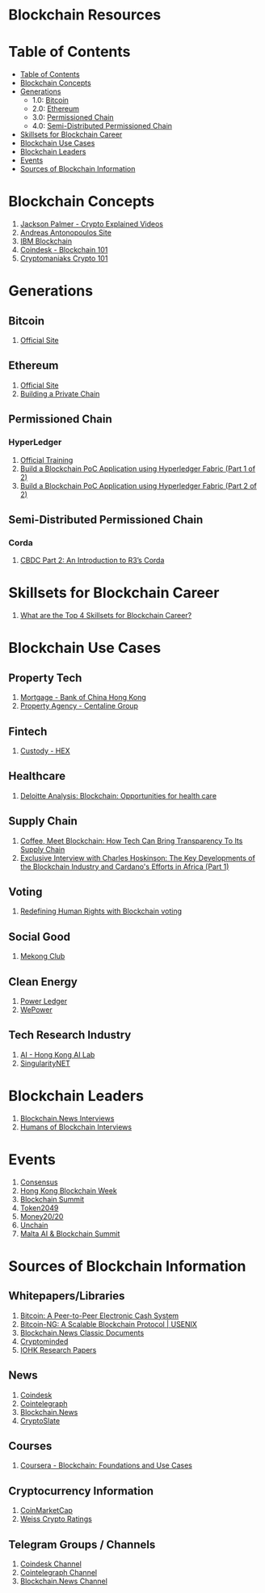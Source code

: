 # Blockchain Resources
Table of Contents
=================
   * [Table of Contents](#table-of-contents)
   * [Blockchain Concepts](#blockchain-concepts)
   * [Generations](#generations)
      * 1.0: [Bitcoin](#bitcoin)
      * 2.0: [Ethereum](#ethereum)
      * 3.0: [Permissioned Chain](#permissioned-chain)
      * 4.0: [Semi-Distributed Permissioned Chain](#semi-distributed-permissioned-chain)
   * [Skillsets for Blockchain Career](#skillsets-for-blockchain-career)
   * [Blockchain Use Cases](#blockchain-use-cases)
   * [Blockchain Leaders](#blockchain-leaders)
   * [Events](#events)
   * [Sources of Blockchain Information](#sources-of-blockchain-information)
# Blockchain Concepts
1. [Jackson Palmer - Crypto Explained Videos](https://ummjackson.com/crypto-explained)
1. [Andreas Antonopoulos Site](https://antonopoulos.com/)
1. [IBM Blockchain](https://www.ibm.com/hk-en/blockchain)
1. [Coindesk - Blockchain 101](https://www.coindesk.com/information)
1. [Cryptomaniaks Crypto 101](https://cryptomaniaks.com/guides/blockchain-for-dummies-ultimate-blockchain-101-guide)
# Generations
## Bitcoin
1. [Official Site](https://bitcoin.org/)
## Ethereum
1. [Official Site](https://www.ethereum.org/)
1. [Building a Private Chain](https://medium.com/blockchainbistro/set-up-a-private-ethereum-blockchain-and-deploy-your-first-solidity-smart-contract-on-the-caa8334c343d)
## Permissioned Chain
### HyperLedger
1. [Official Training](https://www.hyperledger.org/resources/training)
1. [Build a Blockchain PoC Application using Hyperledger Fabric (Part 1 of 2)](https://blockchain.news/Post?id=55e9afea-12ca-47e5-b4da-d9f16851f496)
1. [Build a Blockchain PoC Application using Hyperledger Fabric (Part 2 of 2)](https://blockchain.news/Post?id=Build-a-Blockchain-PoC-Application-using-Hyperledger-Fabric-Series-2-of-2-3e0387d3-62eb-4631-adaf-1b37683c80af)
## Semi-Distributed Permissioned Chain
### Corda
1. [CBDC Part 2: An Introduction to R3’s Corda](https://blockchain.news/Post?id=80d4f9d2-ce9f-4dbb-8cae-cd582676083a)

# Skillsets for Blockchain Career
1. [What are the Top 4 Skillsets for Blockchain Career?](https://blockchain.news/Post?id=What-are-the-Top-4-Skillsets-for-Blockchain-Career-1c1799aa-d18e-4f35-8660-57beb79bc64a)
# Blockchain Use Cases
## Property Tech
1. [Mortgage - Bank of China Hong Kong](https://www.scmp.com/business/banking-finance/article/2142997/bank-china-embracing-blockchain-use-hong-kong)
1. [Property Agency - Centaline Group](https://blockchain.news/Post?id=Exclusive-Latest-PropTech-Roadmap-Revealed-From-HK-No1-Property-Agency-01af6674-f694-4348-8ab1-a2d675a89862)
## Fintech
1. [Custody - HEX](https://blockchain.news/Post?id=Blockchain.News-Interview-with-Managing-Partner-of-HEX-Alessio-Quaglini-on-Digital-Asset-Custody)
## Healthcare
1. [Deloitte Analysis: Blockchain: Opportunities for health care](https://www2.deloitte.com/us/en/pages/public-sector/articles/blockchain-opportunities-for-health-care.html)
## Supply Chain
1. [Coffee, Meet Blockchain: How Tech Can Bring Transparency To Its Supply Chain](https://www.nasdaq.com/article/coffee-meet-blockchain-how-tech-can-bring-transparency-to-its-supply-chain-cm1148979)
1. [Exclusive Interview with Charles Hoskinson: The Key Developments of the Blockchain Industry and Cardano's Efforts in Africa (Part 1)](https://blockchain.news/Post?id=a5b8341b-9f81-4d9f-bea4-17c9fe12ef63)
## Voting
1. [Redefining Human Rights with Blockchain voting](https://blockchain.news/Post?id=023e1d70-cbfe-401f-a89e-e6d23043adba)
## Social Good
1. [Mekong Club](https://themekongclub.org/)
## Clean Energy
1. [Power Ledger](https://www.powerledger.io/)
1. [WePower](https://wepower.network/)
## Tech Research Industry
1. [AI - Hong Kong AI Lab](https://blockchain.news/Post?id=Talent-Shortage%3A-The-Key-Pain-Point-in-AI-Industry-9d7cfc35-19dd-4d2a-a471-9d8a4123ffc2)
1. [SingularityNET](https://blog.singularitynet.io/research/home)
# Blockchain Leaders
1. [Blockchain.News Interviews](https://blockchain.news/TabContent?tab=0HLM7O77P8TQ9)
1. [Humans of Blockchain Interviews](https://humansofbc.com/humans-of-blockchain/)
# Events
1. [Consensus](https://www.coindesk.com/events/consensus-2019)
1. [Hong Kong Blockchain Week](https://www.hkblockchainweek.net/)
1. [Blockchain Summit](https://www.blockchainsummitlondon.com/)
1. [Token2049](https://www.token2049.com/)
1. [Money20/20](https://europe.money2020.com/)
1. [Unchain](https://www.unchain-convention.com)
1. [Malta AI & Blockchain Summit](https://maltablockchainsummit.com/)
# Sources of Blockchain Information
## Whitepapers/Libraries
1. [Bitcoin: A Peer-to-Peer Electronic Cash System](https://bitcoin.org/bitcoin.pdf)
1. [Bitcoin-NG: A Scalable Blockchain Protocol | USENIX](https://www.usenix.org/node/194907)
1. [Blockchain.News Classic Documents](https://blockchain.news/TabContent?tab=0HLKNR76HQU2D)
1. [Cryptominded](https://cryptominded.com/)
1. [IOHK Research Papers](https://iohk.io/research/papers/)
## News
1. [Coindesk](https://www.coindesk.com/)
1. [Cointelegraph](https://cointelegraph.com/)
1. [Blockchain.News](https://blockchain.news)
1. [CryptoSlate](https://cryptoslate.com/)
## Courses
1. [Coursera - Blockchain: Foundations and Use Cases](https://www.coursera.org/learn/blockchain-foundations-and-use-cases/)
## Cryptocurrency Information
1. [CoinMarketCap](https://coinmarketcap.com)
1. [Weiss Crypto Ratings](https://weisscrypto.com/en/coins)
## Telegram Groups / Channels
1. [Coindesk Channel](https://telegram.me/coindesk)
1. [Cointelegraph Channel](https://telegram.me/cointelegraph)
1. [Blockchain.News Channel](https://t.me/blockchainnewsofficial)
